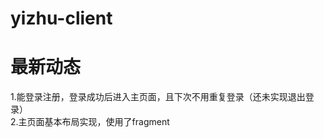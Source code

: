 ﻿# yizhu-client
最新动态
=======
1.能登录注册，登录成功后进入主页面，且下次不用重复登录（还未实现退出登录）<br>
2.主页面基本布局实现，使用了fragment<br>
